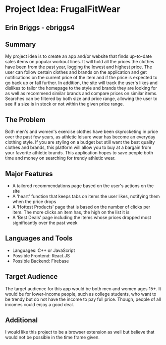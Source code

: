 # Project Idea: FrugalFitWear

## Erin Briggs - ebriggs4

## Summary

My project idea is to create an app and/or website that finds up-to-date sales items on popular workout lines. It will hold all the prices the clothes have been from the past year, logging the lowest and highest price. The user can follow certain clothes and brands on the application and get notifications on the current price of the item and if the price is expected to go back up or fall further. In addition, the site will track the user's likes and dislikes to tailor the homepage to the style and brands they are looking for as well as recommend similar brands and compare prices on similar items. Searches can be filtered by both size and price range, allowing the user to see if a size is in stock or not within the given price range.

## The Problem

Both men's and women's exercise clothes have been skyrocketing in price over the past few years, as athletic leisure wear has become an everyday clothing style. If you are styling on a budget but still want the best quality clothes and brands, this platform will allow you to buy at a bargain from your favorite athletic brands. This application hopes to save people both time and money on searching for trendy athletic wear.

## Major Features

- A tailored recommendations page based on the user's actions on the site
- A 'heart' function that keeps tabs on items the user likes, notifying them when the price drops
- A 'Hottest Products' page that is based on the number of clicks per item. The more clicks an item has, the high on the list it is
- A 'Best Deals' page including the items whose prices dropped most significantly over the past week

## Languages and Tools

- Languages: C++ or JavaScript
- Possible Frontend: React.JS
- Possible Backend: Firebase

## Target Audience

The target audience for this app would be both men and women ages 15+. It would be for lower-income people, such as college students, who want to be trendy but do not have the income to pay full price. Though, people of all incomes could enjoy a good deal.

## Additional

I would like this project to be a browser extension as well but believe that would not be possible in the time frame given.

